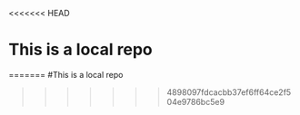 <<<<<<< HEAD
# This is a local repo
=======
#This is a local repo
>>>>>>> 4898097fdcacbb37ef6ff64ce2f504e9786bc5e9

